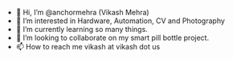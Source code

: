 - 👋 Hi, I’m @anchormehra (Vikash Mehra)
- 👀 I’m interested in Hardware, Automation, CV and Photography
- 🌱 I’m currently learning so many things. 
- 💞️ I’m looking to collaborate on my smart pill bottle project.
- 📫 How to reach me vikash at vikash dot us

<!---
anchormehra/anchormehra is a ✨ special ✨ repository because its `README.md` (this file) appears on your GitHub profile.
You can click the Preview link to take a look at your changes.
--->
